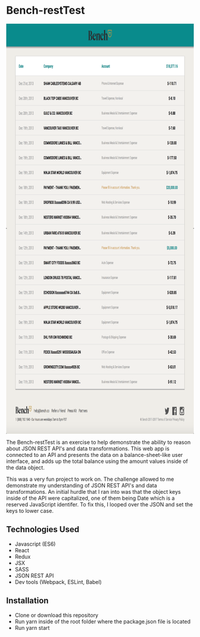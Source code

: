# Bench-restTest

<img align="center" src="./bench-restTest-1.png" alt="Image of Personal-Site" width="100%" height="550">
<img align="center" src="./bench-restTest-2.png" alt="Image of Personal-Site" width="100%" height="550">

The Bench-restTest is an exercise to help demonstrate the ability to reason about JSON REST API's and data transformations. This web app is connected
to an API and presents the data on a balance-sheet-like user interface, and adds up the total balance using the amount values inside of the data object.

This was a very fun project to work on. The challenge allowed to me demonstrate my understanding of JSON REST API's and data transformations.
An initial hurdle that I ran into was that the object keys inside of the API were capitalized, one of them being Date which is a reserved JavaScript identifer.
To fix this, I looped over the JSON and set the keys to lower case.

## Technologies Used
- Javascript (ES6)
- React
- Redux
- JSX
- SASS
- JSON REST API
- Dev tools (Webpack, ESLint, Babel)

## Installation
- Clone or download this repository
- Run yarn inside of the root folder where the package.json file is located
- Run yarn start
